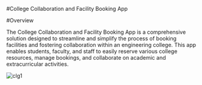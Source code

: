 #College Collaboration and Facility Booking App

#Overview

The College Collaboration and Facility Booking App is a comprehensive solution designed to streamline and simplify the process of booking facilities and fostering collaboration within an engineering college. This app enables students, faculty, and staff to easily reserve various college resources, manage bookings, and collaborate on academic and extracurricular activities.


![clg1](https://github.com/user-attachments/assets/f8ebffab-c6f2-430e-a359-0178990248e0)
